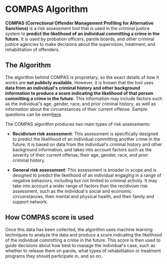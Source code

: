 # COMPAS Algorithm
**COMPAS (Correctional Offender Management Profiling for Alternative Sanctions)** is a risk assessment tool that is used in the criminal justice system to **predict the likelihood of an individual committing a crime in the future.** It is used by probation officers, parole boards, and other criminal justice agencies to make decisions about the supervision, treatment, and rehabilitation of offenders. 

## The Algorithm
The algorithm behind COMPAS is proprietary, so the exact details of how it works are **not publicly available**. However, it is known that the tool uses **data from an individual's criminal history and other background information to produce a score indicating the likelihood of that person committing a crime in the future.** This information may include factors such as the individual's age, gender, race, and prior criminal history, as well as information about the circumstances of their current offense. Sample questions can be seen[here](https://www.documentcloud.org/documents/2702103-Sample-Risk-Assessment-COMPAS-CORE.html#document/p4/a296597).

The COMPAS algorithm produces two main types of risk assessments: 
* **Recidivism risk assessment**: This assessment is specifically designed to predict the likelihood of an individual committing another crime in the future. It is based on data from the individual's criminal history and other background information, and takes into account factors such as the severity of their current offense, their age, gender, race, and prior criminal history.

* **General risk assessment**: This assessment is broader in scope and is designed to predict the likelihood of an individual engaging in a range of negative behaviors, including but not limited to criminal activity. It may take into account a wider range of factors than the recidivism risk assessment, such as the individual's social and economic circumstances, their mental and physical health, and their family and support network.

## How COMPAS score is used
Once this data has been collected, the algorithm uses machine learning techniques to analyze the data and produce a score indicating the likelihood of the individual committing a crime in the future. This score is then used to guide decisions about how best to manage the individual's case, such as whether to release them on parole, what types of rehabilitation or treatment programs they should participate in, and so on.
